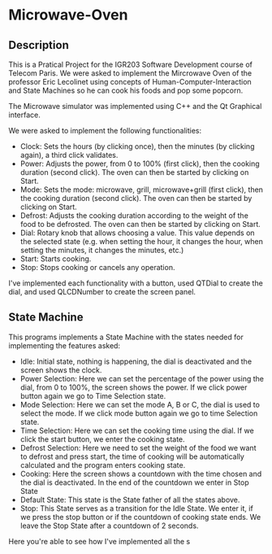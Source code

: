 # Microwave-Oven

## Description
This is a Pratical Project for the IGR203 Software Development course of Telecom Paris. We were asked to implement the Mircrowave Oven of the professor Eric Lecolinet using concepts of Human-Computer-Interaction and State Machines so he can cook his foods and pop some popcorn. 

The Microwave simulator was implemented using C++ and the Qt Graphical interface.

We were asked to implement the following functionalities:
* Clock: Sets the hours (by clicking once), then the minutes (by clicking again), a third click validates.
* Power: Adjusts the power, from 0 to 100% (first click), then the cooking duration (second click). The oven can then be started by clicking on Start.
* Mode: Sets the mode: microwave, grill, microwave+grill (first click), then the cooking duration (second click). The oven can then be started by clicking on Start.
* Defrost: Adjusts the cooking duration according to the weight of the food to be defrosted. The oven can then be started by clicking on Start.
* Dial: Rotary knob that allows choosing a value. This value depends on the selected state (e.g. when setting the hour, it changes the hour, when setting the minutes, it changes the minutes, etc.)
* Start: Starts cooking.
* Stop: Stops cooking or cancels any operation.

I've implemented each functionality with a button, used QTDial to create the dial, and used QLCDNumber to create the screen panel.

## State Machine

This programs implements a State Machine with the states needed for implementing the features asked:

* Idle: Initial state, nothing is happening, the dial is deactivated and the screen shows the clock.
* Power Selection: Here we can set the percentage of the power using the dial, from 0 to 100%, the screen shows the power. If we click power button again we go to Time Selection state.
* Mode Selection: Here we can set the mode A, B or C, the dial is used to select the mode. If we click mode button again we go to time Selection state.
* Time Selection: Here we can set the cooking time using the dial. If we click the start button, we enter the cooking state. 
* Defrost Selection: Here we need to set the weight of the food we want to defrost and press start, the time of cooking will be automatically calculated and the program enters cooking state.
* Cooking: Here the screen shows a countdown with the time chosen and the dial is deactivated. In the end of the countdown we enter in Stop State
* Default State: This state is the State father of all the states above.
* Stop: This State serves as a transition for the Idle State. We enter it, if we press the stop button or if the countdown of cooking state ends. We leave the Stop State after a countdown of 2 seconds.
         
    

Here you're able to see how I've implemented all the s
